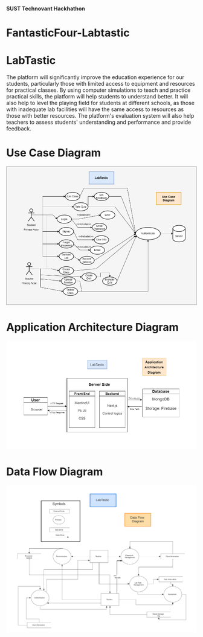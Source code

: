 #### SUST Technovant Hackhathon  
# FantasticFour-Labtastic
# LabTastic
The  platform will significantly improve the education experience for our students, particularly those with limited access to equipment and resources for practical classes. By using computer simulations to teach and practice practical skills, the platform will help students to understand better. It will also help to level the playing field for students at different schools, as those with inadequate lab facilities will have the same access to resources as those with better resources.
The platform's evaluation system will also help teachers to assess students' understanding and performance and provide feedback.

# Use Case Diagram 
![UseCase Diagram](/asset/UseCaseDiagram.png)

# Application Architecture Diagram
![Application Architecture Diagram](/asset/applicationArchitecture.png)

# Data Flow Diagram 
![UseCase Diagram](/asset/dataflow.png)
